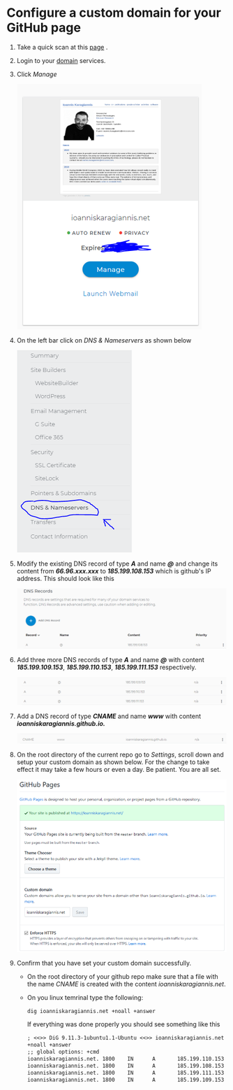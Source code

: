 # Configure a custom domain for your GitHub page

1. Take a quick scan at this [page](https://medium.com/@hossainkhan/using-custom-domain-for-github-pages-86b303d3918a) .

2. Login to your [domain](https://www.domain.com) services.

3. Click _Manage_

   ![](img/domain_manage.PNG)

4. On the left bar click on _DNS & Nameservers_ as shown below

   ![](img/dns_and_nameservers.PNG)

5. Modify the existing DNS record of type _**A**_ and name _**@**_ and change its content from _**66.96.xxx.xxx**_ to _**185.199.108.153**_ which is github's IP address. This should look like this

   ![](img/dns_record_1.PNG)

6. Add three more DNS records of type _**A**_ and name _**@**_ with content _**185.199.109.153**_, _**185.199.110.153**_, _**185.199.111.153**_ respectively.

   ![](img/dns_record_2.PNG)

7. Add a DNS record of type _**CNAME**_ and name _**www**_ with content _**ioanniskaragiannis.github.io.**_

   ![](img/dns_record_3.PNG)

8. On the root directory of the current repo go to _Settings_, scroll down and setup your custom domain as shown below. For the change to take effect it may take a few hours or even a day. Be patient. You are all set.

   ![](img/github_pages.PNG)

9. Confirm that you have set your custom domain successfully. 

   * On the root directory of your github repo make sure that a file with the name _CNAME_ is created with the content _ioanniskaragiannis.net_.

   * On you linux temrinal type the following:

     ```shell
     dig ioanniskaragiannis.net +noall +answer
     ```

      If everything was done properly you should see something like this

     ```console
     ; <<>> DiG 9.11.3-1ubuntu1.1-Ubuntu <<>> ioanniskaragiannis.net +noall +answer
     ;; global options: +cmd
     ioanniskaragiannis.net. 1800    IN      A       185.199.110.153
     ioanniskaragiannis.net. 1800    IN      A       185.199.108.153
     ioanniskaragiannis.net. 1800    IN      A       185.199.111.153
     ioanniskaragiannis.net. 1800    IN      A       185.199.109.153
     ```

     